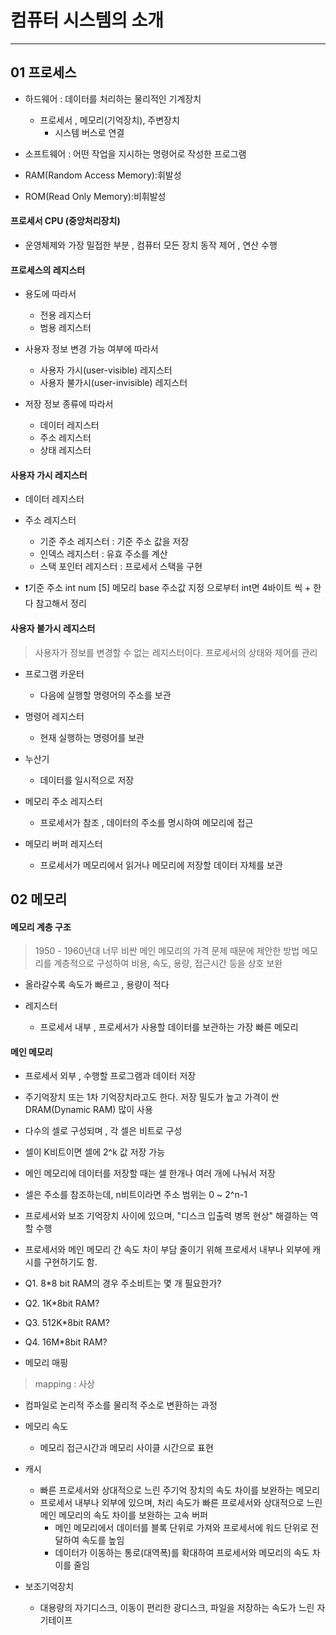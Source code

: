 # 컴퓨터 시스템의 소개

<hr>

## 01 프로세스

* 하드웨어 : 데이터를 처리하는 물리적인 기계장치
	* 프로세서 , 메모리(기억장치), 주변장치
		* 시스템 버스로 연결

* 소프트웨어 : 어떤 작업을 지시하는 명령어로 작성한 프로그램

* RAM(Random Access Memory):휘발성

* ROM(Read Only Memory):비휘발성


#### 프로세서 CPU (중앙처리장치) 
* 운영체제와 가장 밀접한 부분 , 컴퓨터 모든 장치 동작 제어 , 연산 수행

#### 프로세스의 레지스터

* 용도에 따라서
	* 전용 레지스터
	* 범용 레지스터

* 사용자 정보 변경 가능 여부에 따라서
	* 사용자 가시(user-visible) 레지스터
	* 사용자 불가시(user-invisible) 레지스터

* 저장 정보 종류에 따라서
	* 데이터 레지스터
	* 주소 레지스터
	* 상태 레지스터

#### 사용자 가시 레지스터

* 데이터 레지스터

* 주소 레지스터
	* 기준 주소 레지스터 : 기준 주소 값을 저장
	* 인덱스 레지스터 : 유효 주소를 계산
	* 스택 포인터 레지스터 : 프로세서 스택을 구현

* ❗️기준 주소 int num [5] 메모리 base 주소값 지정 으로부터 int면 4바이트 씩 + 한다 참고해서 정리


#### 사용자 불가시 레지스터

> 사용자가 정보를 변경할 수 없는 레지스터이다. 프로세서의 상태와 제어를 관리

* 프로그램 카운터
	* 다음에 실행할 명령어의 주소를 보관

* 명령어 레지스터
	* 현재 실행하는 명령어를 보관

* 누산기
	* 데이터를 일시적으로 저장

* 메모리 주소 레지스터
	* 프로세서가 참조 , 데이터의 주소를 명시하여 메모리에 접근

* 메모리 버퍼 레지스터
	* 프로세서가 메모리에서 읽거나 메모리에 저장할 데이터 자체를 보관


## 02 메모리

#### 메모리 계층 구조
> 1950 - 1960년대 너무 비싼 메인 메모리의 가격 문제 때문에 제안한 방법
> 메모리를 계층적으로 구성하여 비용, 속도, 용량, 접근시간 등을 상호 보완

* 올라갈수록 속도가 빠르고 , 용량이 적다

* 레지스터
	* 프로세서 내부 , 프로세서가 사용할 데이터를 보관하는 가장 빠른 메모리


#### 메인 메모리

* 프로세서 외부 , 수행할 프로그램과 데이터 저장
* 주기억장치 또는 1차 기억장치라고도 한다. 저장 밀도가 높고 가격이 싼 DRAM(Dynamic RAM) 많이 사용
* 다수의 셀로 구성되며 , 각 셀은 비트로 구성
* 셀이 K비트이면 셀에 2^k 값 저장 가능
* 메인 메모리에 데이터를 저장할 때는 셀 한개나 여러 개에 나눠서 저장
* 셀은 주소를 참조하는데, n비트이라면 주소 범위는 0 ~ 2^n-1
* 프로세서와 보조 기억장치 사이에 있으며, "디스크 입출력 병목 현상" 해결하는 역할 수행
* 프로세서와 메인 메모리 간 속도 차이 부담 줄이기 위해 프로세서 내부나 외부에 캐시를 구현하기도 함.


* Q1. 8*8 bit RAM의 경우 주소비트는 몇 개 필요한가?
* Q2. 1K*8bit RAM?
* Q3. 512K*8bit RAM?
* Q4. 16M*8bit RAM?

* 메모리 매핑
> mapping : 사상

* 컴파일로 논리적 주소를 물리적 주소로 변환하는 과정

* 메모리 속도
	* 메모리 접근시간과 메모리 사이클 시간으로 표현


* 캐시
	* 빠른 프로세서와 상대적으로 느린 주기억 장치의 속도 차이를 보완하는 메모리
	* 프로세서 내부나 외부에 있으며, 처리 속도가 빠른 프로세서와 상대적으로 느린 메인 메모리의 속도 차이를 보완하는 고속 버퍼
		* 메인 메모리에서 데이터를 블록 단위로 가져와 프로세서에 워드 단위로 전달하여 속도를 높임
		* 데이터가 이동하는 통로(대역폭)를 확대하여 프로세서와 메모리의 속도 차이를 줄임

* 보조기억장치
	* 대용량의 자기디스크, 이동이 편리한 광디스크, 파일을 저장하는 속도가 느린 자기테이프













